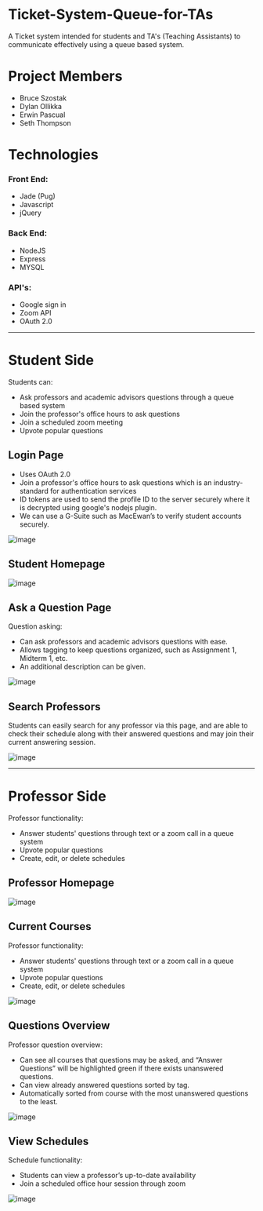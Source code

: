 # Ticket-System-Queue-for-TAs
A Ticket system intended for students and TA's (Teaching Assistants) to communicate effectively using a queue based system.

# Project Members
- Bruce Szostak
- Dylan Ollikka
- Erwin Pascual
- Seth Thompson

# Technologies

### Front End:
 - Jade (Pug)
 - Javascript
 - jQuery
### Back End:
 - NodeJS
 - Express
 - MYSQL
### API's:
 - Google sign in
 - Zoom API
 - OAuth 2.0

<hr>

# Student Side
Students can:
* Ask professors and academic advisors questions through a queue based system
* Join the professor's office hours to ask questions
* Join a scheduled zoom meeting
* Upvote popular questions

## Login Page
* Uses OAuth 2.0
* Join a professor's office hours to ask questions which is an industry-standard for authentication services
* ID tokens are used to send the profile ID to the server securely where it is decrypted using google's nodejs plugin. 
* We can use a G-Suite such as MacEwan’s to verify student accounts securely.


![image](https://user-images.githubusercontent.com/56744638/116008104-235cd880-a5d0-11eb-99f1-d8a9ab892a87.png)

## Student Homepage
![image](https://user-images.githubusercontent.com/56744638/116008170-66b74700-a5d0-11eb-8ffe-1340b0636200.png)

## Ask a Question Page
Question asking:
* Can ask professors and academic advisors questions with ease.
* Allows tagging to keep questions organized, such as Assignment 1, Midterm 1, etc.
* An additional description can be given.

![image](https://user-images.githubusercontent.com/56744638/116008234-abdb7900-a5d0-11eb-8a9a-bb5048b751ce.png)

## Search Professors
Students can easily search for any professor via this page, and are able to check their schedule along with their answered questions and may join their current answering session.
<br>

![image](https://user-images.githubusercontent.com/56744638/116008340-4471f900-a5d1-11eb-8e16-8277431583af.png)

<hr>

# Professor Side
Professor functionality:
* Answer students' questions through text or a zoom call in a queue system
* Upvote popular questions
* Create, edit, or delete schedules

## Professor Homepage
![image](https://user-images.githubusercontent.com/56744638/116008199-88183300-a5d0-11eb-9a08-3fb7c2eef13f.png)

## Current Courses
Professor functionality:
* Answer students' questions through text or a zoom call in a queue system
* Upvote popular questions
* Create, edit, or delete schedules

![image](https://user-images.githubusercontent.com/56744638/116008359-5e134080-a5d1-11eb-81be-e235f13cc5a2.png)

## Questions Overview
Professor question overview:
* Can see all courses that questions may be asked, and “Answer Questions” will be highlighted green if there exists unanswered questions.
* Can view already answered questions sorted by tag.
* Automatically sorted from course with the most unanswered questions to the least.

![image](https://user-images.githubusercontent.com/56744638/116008389-800cc300-a5d1-11eb-9fc2-c93a794a56f1.png)

## View Schedules
Schedule functionality:
* Students can view a professor’s up-to-date availability
* Join a scheduled office hour session through zoom

![image](https://user-images.githubusercontent.com/56744638/116008373-6d928980-a5d1-11eb-9aa5-29e85a060be6.png)
